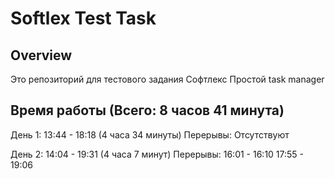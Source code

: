 # Softlex Test Task

## Overview

Это репозиторий для тестового задания Софтлекс
Простой task manager

## Время работы (Всего: 8 часов 41 минута)

День 1:
13:44 - 18:18 (4 часа 34 минуты)
Перерывы:
Отсутствуют

День 2:
14:04 - 19:31 (4 часа 7 минут)
Перерывы:
16:01 - 16:10
17:55 - 19:06
